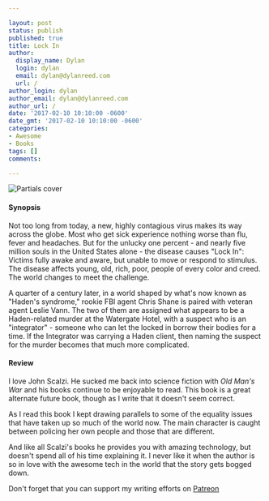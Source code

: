 ```yaml
---

layout: post
status: publish
published: true
title: Lock In
author:
  display_name: Dylan
  login: dylan
  email: dylan@dylanreed.com
  url: /
author_login: dylan
author_email: dylan@dylanreed.com
author_url: /
date: '2017-02-10 10:10:00 -0600'
date_gmt: '2017-02-10 10:10:00 -0600'
categories:
- Awesome
- Books
tags: []
comments:

---
```

![Partials cover](https://raw.githubusercontent.com/dylanreed/dylanreed.com/gh-pages/Images/lock-in.jpg)

<h4>Synopsis</h4>

Not too long from today, a new, highly contagious virus makes its way across the globe. Most who get sick experience nothing worse than flu, fever and headaches. But for the unlucky one percent - and nearly five million souls in the United States alone - the disease causes "Lock In": Victims fully awake and aware, but unable to move or respond to stimulus. The disease affects young, old, rich, poor, people of every color and creed. The world changes to meet the challenge.

A quarter of a century later, in a world shaped by what's now known as "Haden's syndrome," rookie FBI agent Chris Shane is paired with veteran agent Leslie Vann. The two of them are assigned what appears to be a Haden-related murder at the Watergate Hotel, with a suspect who is an "integrator" - someone who can let the locked in borrow their bodies for a time. If the Integrator was carrying a Haden client, then naming the suspect for the murder becomes that much more complicated.

<h4>Review</h4>

I love John Scalzi. He sucked me back into science fiction with *Old Man's War* and his books continue to be enjoyable to read. This book is a great alternate future book, though as I write that it doesn't seem correct. 

As I read this book I kept drawing parallels to some of the equality issues that have taken up so much of the world now. The main character is caught between policing her own people and those that are different. 

And like all Scalzi's books he provides you with amazing technology, but doesn't spend all of his time explaining it. I never like it when the author is so in love with the awesome tech in the world that the story gets bogged down.

Don't forget that you can support my writing efforts on [Patreon](https://www.patreon.com/dylanreed)